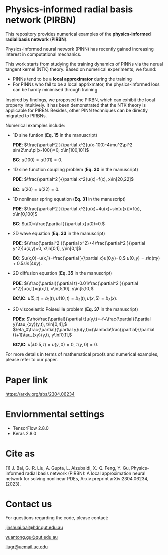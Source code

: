 # Physics-informed radial basis network (PIRBN)
This repository provides numerical examples of the **physics-informed radial basis network** (**PIRBN**). 

Physics-informed neural network (PINN) has recently gained increasing interest in computational  mechanics.

This work starts from studying the training dynamics of PINNs via the nerual tangent kernel (NTK) theory. Based on numerical experiments, we found:
 - PINNs tend to be a **local approximator** during the training
 - For PINNs who fail to be a local apprixmator, the physics-informed loss can be hardly minimised through training

Inspired by findings, we proposed the PIRBN, which can exhibit the local property intuitively. It has been demonstrated that the NTK theory is applicable for PIRBN. Besides, other PINN techniques can be directly migrated to PIRBNs.

Numerical examples include:
 - 1D sine funtion (**Eq. 15** in the manuscript)
 
      **PDE**: $\frac{\partial^2 }{\partial x^2}u(x-100)-4\mu^2\pi^2 sin(2\mu\pi(x-100))=0, x\in[100,101]$
      
      **BC**:  $u(100)=u(101)=0.$
      
 - 1D sine function coupling problem (**Eq. 30** in the manuscript)
  
      **PDE**: $\frac{\partial^2 }{\partial x^2}u(x)=f(x), x\in[20,22]$
      
      **BC**:  $u(20)=u(22)=0.$
 
 - 1D nonlinear spring equation (**Eq. 31** in the manuscript)
  
      **PDE**: $\frac{\partial^2 }{\partial x^2}u(x)+4u(x)+sin[u(x)]=f(x), x\in[0,100]$
      
      **BC**:  $u(0)=\frac{\partial }{\partial x}u(0)=0.$
 
 - 2D wave equation (**Eq. 33** in the manuscript)
 
      **PDE**: $(\frac{\partial^2 }{\partial x^2}+4\frac{\partial^2 }{\partial y^2})u(x,y)=0, x\in[0,1], y\in[0,1]$
      
      **BC**:  $u(x,0)=u(x,1)=\frac{\partial }{\partial x}u(0,y)=0,$
               $u(0,y)=sin(\pi y)+0.5sin(4\pi y).$
      
 - 2D diffusion equation (**Eq. 35** in the manuscript)
 
      **PDE**: $(\frac{\partial}{\partial t}-0.01\frac{\partial^2 }{\partial x^2})u(x,t)=g(x,t), x\in[5,10], y\in[5,10]$
      
      **BC\IC**:  $u(5,t)=b_1(t),u(10,t)=b_2(t),u(x,5)=b_3(x).$

 - 2D viscoelastic Poiseuille problem (**Eq. 37** in the manuscript)
 
      **PDEs**: $\rho\frac{\partial}{\partial t}u(y,t)=-f+\frac{\partial}{\partial y}\tau_{xy}(y,t), t\in[0,4],$  
                $\eta_0\frac{\partial}{\partial y}u(y,t)=(\lambda\frac{\partial}{\partial t}+1)\tau_{xy}(y,t), y\in[0,1],$
      
      **BC\IC**:  $u(\pm0.5,t)=u(y,0)=0,$
                $\tau(y,0)=0.$
               
For more details in terms of mathematical proofs and numerical examples, please refer to our paper.

# Paper link
https://arxiv.org/abs/2304.06234

# Enviornmental settings
 - TensorFlow  2.8.0 
 - Keras       2.8.0

# Cite as
[1] J. Bai, G.-R. Liu, A. Gupta, L. Alzubaidi, X.-Q. Feng, Y. Gu, Physics-informed radial basis network (PIRBN): A local approximation neural network for solving nonlinear PDEs, Arxiv preprint  arXiv:2304.06234, (2023).

# Contact us
For questions regarding the code, please contact:

jinshuai.bai@hdr.qut.edu.au

yuantong.gu@qut.edu.au

liugr@ucmail.uc.edu
